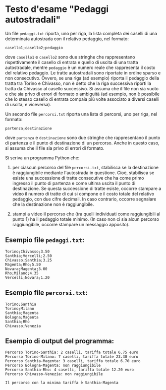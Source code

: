 # Testo d'esame "Pedaggi autostradali"

Un file `pedaggi.txt` riporta, uno per riga, la lista completa dei caselli di una determinata autostrada con il relativo
pedaggio, nel formato:

	casello1;casello2;pedaggio

dove `casello1` e `casello2` sono due stringhe che rappresentano rispettivamente il casello di entrata e quello di uscita di
una tratta autostradale, mentre `pedaggio` è un numero reale che rappresenta il costo del relativo pedaggio. Le tratte
autostradali sono riportate in ordine sparso e non consecutivo. Ovvero, se una riga (ad esempio) riporta il pedaggio
della tratta tra Torino e Chivasso, non è detto che la riga successiva riporti la tratta da Chivasso al casello
successivo. Si assuma che il file non sia vuoto e che sia privo di errori di formato o ambiguità (ad esempio, non è
possibile che lo stesso casello di entrata compaia più volte associato a diversi caselli di uscita, e viceversa).

Un secondo file `percorsi.txt` riporta una lista di percorsi, uno per riga, nel formato:

	partenza;destinazione

dove `partenza` e `destinazione` sono due stringhe che rappresentano il punto di partenza e il punto di destinazione di un
percorso. Anche in questo caso, si assuma che il file sia privo di errori di formato.

Si scriva un programma Python che:

1. per ciascun percorso del file `percorsi.txt`, stabilisca se la destinazione è raggiungibile mediante l'autostrada
   in questione. Cioè, stabilisca se esiste una successione di tratte consecutive che ha come primo ingresso il punto di
   partenza e come ultima uscita il punto di destinazione. Se questa successione di tratte esiste, occorre stampare a
   video il numero di tratte di cui si compone e il costo totale del relativo pedaggio, con due cifre decimali. In caso
   contrario, occorre segnalare che la destinazione non è raggiungibile.

2. stampi a video il percorso che (tra quelli individuati come raggiungibili al punto 1) ha il pedaggio totale minimo. (In caso non ci sia alcun percorso raggiungibile, occorre stampare un messaggio apposito).

## Esempio file `pedaggi.txt`:

	Torino;Chivasso;3.50
	Santhia;Vercelli;2.50
	Chivasso;Santhia;3.25
	Magenta;Rho;5.50
	Novara;Magenta;3.00
	Rho;Milano;4.35
	Vercelli;Novara;1.20

## Esempio file `percorsi.txt`:

	Torino;Santhia
	Torino;Milano
	Santhia;Magenta
	Bologna;Magenta
	Santhia;Rho
	Chivasso;Venezia

## Esempio di output del programma:

	Percorso Torino-Santhia: 2 caselli, tariffa totale 6.75 euro 
	Percorso Torino-Milano: 7 caselli, tariffa totale 23.30 euro 
	Percorso Santhia-Magenta: 3 caselli, tariffa totale 6.70 euro 
	Percorso Bologna-Magenta: non raggiungibile
	Percorso Santhia-Rho: 4 caselli, tariffa totale 12.20 euro 
	Percorso Chivasso-Venezia: non raggiungibile

	Il percorso con la minima tariffa è Santhia-Magenta
